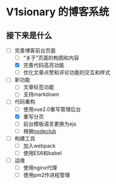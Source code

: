 ﻿# V1sionary 的博客系统

## 接下来是什么
- [ ] 完善博客前台页面
  - [ ] “关于”页面的构图和内容
  - [x] 完善代码高亮功能
  - [ ] 优化文章点赞和评论功能的交互和样式
- [ ] 新功能
  - [ ] 文章标签功能
  - [ ] 支持markdown
- [ ] 代码重构
  - [ ] 使用vue2.0重写管理后台
  - [X] 重写分页
  - [ ] 前台模板语言更换为ejs
  - [ ] 根据[nodeclub](https://github.com/cnodejs/nodeclub调整代码)
- [ ] 构建工具
  - [ ] 加入webpack
  - [ ] 使用ES6和babel
- [ ] 运维
  - [ ] 使用nginx代理
  - [ ] 使用pm2作进程管理
